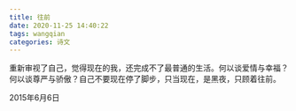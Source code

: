 ```yaml
---
title: 往前
date: 2020-11-25 14:40:22
tags: wangqian
categories: 诗文
---
```

重新审视了自己，觉得现在的我，还完成不了最普通的生活。何以谈爱情与幸福？何以谈尊严与骄傲？自己不要现在停了脚步，只当现在，是黑夜，只顾着往前。

2015年6月6日
